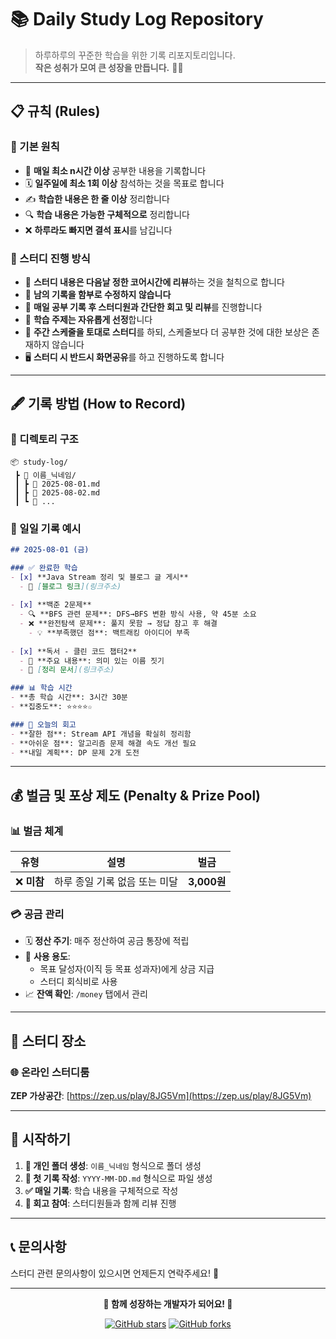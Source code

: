# 📚 Daily Study Log Repository

> 하루하루의 꾸준한 학습을 위한 기록 리포지토리입니다.  
> **작은 성취가 모여 큰 성장을 만듭니다.** 🧗‍♀️

---

## 📋 규칙 (Rules)

### 🎯 기본 원칙
- 📖 **매일 최소 n시간 이상** 공부한 내용을 기록합니다
- 🗓️ **일주일에 최소 1회 이상** 참석하는 것을 목표로 합니다
- ✍️ **학습한 내용은 한 줄 이상** 정리합니다
- 🔍 **학습 내용은 가능한 구체적으로** 정리합니다
- ❌ **하루라도 빠지면 결석 표시**를 남깁니다

### 📝 스터디 진행 방식
- 🔄 **스터디 내용은 다음날 정한 코어시간에 리뷰**하는 것을 철칙으로 합니다
- 🚫 **남의 기록을 함부로 수정하지 않습니다**
- 💬 **매일 공부 기록 후 스터디원과 간단한 회고 및 리뷰**를 진행합니다
- 🎨 **학습 주제는 자유롭게 선정**합니다
- 📅 **주간 스케줄을 토대로 스터디**를 하되, 스케줄보다 더 공부한 것에 대한 보상은 존재하지 않습니다
- 🖥️ **스터디 시 반드시 화면공유**를 하고 진행하도록 합니다

---

## 🖋️ 기록 방법 (How to Record)

### 📁 디렉토리 구조
```
📦 study-log/
 ┣ 📂 이름_닉네임/
 ┃ ┣ 📜 2025-08-01.md
 ┃ ┣ 📜 2025-08-02.md
 ┃ ┗ 📜 ...
```

### 📄 일일 기록 예시

```markdown
## 2025-08-01 (금)

### ✅ 완료한 학습
- [x] **Java Stream 정리 및 블로그 글 게시** 
  - 📝 [블로그 링크](링크주소)
  
- [x] **백준 2문제**
  - 🔍 **BFS 관련 문제**: DFS→BFS 변환 방식 사용, 약 45분 소요
  - ❌ **완전탐색 문제**: 풀지 못함 → 정답 참고 후 해결
    - 💡 **부족했던 점**: 백트래킹 아이디어 부족
  
- [x] **독서 - 클린 코드 챕터2**
  - 📖 **주요 내용**: 의미 있는 이름 짓기
  - 📝 [정리 문서](링크주소)

### 📊 학습 시간
- **총 학습 시간**: 3시간 30분
- **집중도**: ⭐⭐⭐⭐☆

### 💭 오늘의 회고
- **잘한 점**: Stream API 개념을 확실히 정리함
- **아쉬운 점**: 알고리즘 문제 해결 속도 개선 필요
- **내일 계획**: DP 문제 2개 도전
```

---

## 💰 벌금 및 포상 제도 (Penalty & Prize Pool)

### 📊 벌금 체계

| 유형 | 설명 | 벌금 |
|------|------|------|
| ❌ **미참** | 하루 종일 기록 없음 또는 미달 | **3,000원** |

### 💳 공금 관리
- 🗓️ **정산 주기**: 매주 정산하여 공금 통장에 적립
- 🎁 **사용 용도**: 
  - 목표 달성자(이직 등 목표 성과자)에게 상금 지급
  - 스터디 회식비로 사용
- 📈 **잔액 확인**: `/money` 탭에서 관리

---

## 🏢 스터디 장소

### 🌐 온라인 스터디룸
**ZEP 가상공간**: [https://zep.us/play/8JG5Vm](https://zep.us/play/8JG5Vm)

---

## 🚀 시작하기

1. **📂 개인 폴더 생성**: `이름_닉네임` 형식으로 폴더 생성
2. **📝 첫 기록 작성**: `YYYY-MM-DD.md` 형식으로 파일 생성
3. **✅ 매일 기록**: 학습 내용을 구체적으로 작성
4. **💬 회고 참여**: 스터디원들과 함께 리뷰 진행

---

## 📞 문의사항

스터디 관련 문의사항이 있으시면 언제든지 연락주세요! 💪

---

<div align="center">

**🌟 함께 성장하는 개발자가 되어요! 🌟**

[![GitHub stars](https://img.shields.io/github/stars/DailyStudyLog/schedule?style=social)](https://github.com/DailyStudyLog/schedule)
[![GitHub forks](https://img.shields.io/github/forks/DailyStudyLog/schedule?style=social)](https://github.com/DailyStudyLog/schedule)

</div>
